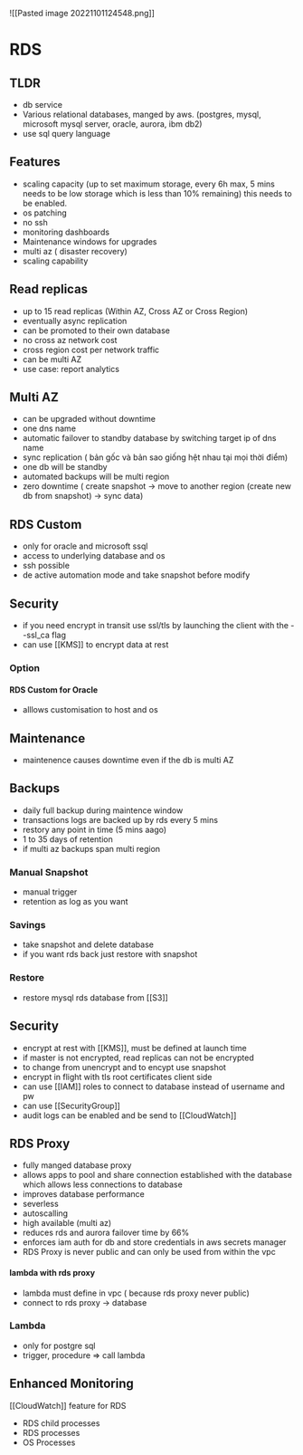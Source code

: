 ![[Pasted image 20221101124548.png]]
# RDS

## TLDR
- db service
- Various  relational databases, manged by aws. (postgres, mysql, microsoft mysql server, oracle, aurora, ibm db2)
- use sql query language

## Features
- scaling capacity (up to set maximum storage, every 6h max, 5 mins needs to be low storage which is less than 10% remaining) this needs to be enabled.
- os patching
- no ssh
- monitoring dashboards
- Maintenance windows for upgrades
- multi az ( disaster recovery)
- scaling capability

## Read replicas
- up to 15 read replicas (Within AZ, Cross AZ or Cross Region)
- eventually async replication
- can be promoted to their own database
- no cross az network cost
- cross region cost per network traffic
- can be multi AZ
- use case: report analytics

## Multi AZ
- can be upgraded without downtime
- one dns name
- automatic failover to standby database by switching target ip of dns name
- sync replication ( bản gốc và bản sao giống hệt nhau tại mọi thời điểm)
- one db will be standby
- automated backups will be multi region
- zero downtime ( create snapshot -> move to another region (create new db from snapshot) -> sync data)

## RDS Custom
- only for oracle and microsoft ssql
- access to underlying database and os
- ssh possible
- de active automation mode and take snapshot before modify

## Security
- if you need encrypt in transit use ssl/tls by launching the client with the --ssl_ca flag
- can use [[KMS]] to encrypt data at rest

### Option

#### RDS Custom for Oracle
- alllows customisation to host and os

## Maintenance
- maintenence causes downtime even if the db is multi AZ

## Backups
- daily full backup during maintence window
- transactions logs are backed up by rds every 5 mins
- restory any point in time (5 mins aago)
- 1 to 35 days of retention
- if multi az backups span multi region

### Manual Snapshot
- manual trigger
- retention as log as you want

### Savings
- take snapshot and delete database
- if you want rds back just restore with snapshot

### Restore
- restore mysql rds database from [[S3]]

## Security
- encrypt at rest with [[KMS]], must be defined at launch time
- if master is not encrypted, read replicas can not be encrypted
- to change from unencrypt and to encypt use snapshot
- encrypt in flight with tls root certificates client side
- can use [[IAM]] roles to connect to database instead of username and pw
- can use [[SecurityGroup]]
- audit logs can be enabled and be send to [[CloudWatch]]


## RDS Proxy
- fully manged database proxy 
- allows apps to pool and share connection established with the database which allows less connections to database
- improves database performance
- severless
- autoscalling
- high available (multi az)
- reduces rds and aurora failover time by 66%
- enforces iam auth for db and store credentials in aws secrets manager 
- RDS Proxy is never public and can only be used from within the vpc
#### lambda with rds proxy
- lambda must define in vpc ( because rds proxy never public)
- connect to rds proxy -> database
### Lambda
- only for postgre sql
- trigger, procedure => call lambda

## Enhanced Monitoring
[[CloudWatch]] feature for RDS
- RDS child processes
- RDS processes
- OS Processes
